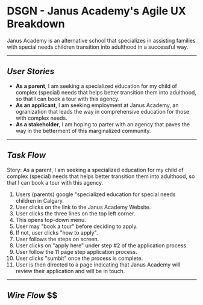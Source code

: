 # **DSGN - Janus Academy's Agile UX Breakdown**
Janus Academy is an alternative school that specializes in assisting families with special needs children transition into adulthood in a successful way. 

---

## **_User Stories_** ##
- **As a parent**, I am seeking a specialized education for my child of complex (special) needs that helps better transition them into adulthood, so that I can book a tour with this agency.
- **As an applicant**, I am seeking employment at Janus Academy, an ogranization that leads the way in comprehensive education for those with complex needs. 
- **As a stakeholder**, I am hoping to parter with an agency that paves the way in the betterment of this marginalized community.

---

## **_Task Flow_** ##
Story: As a parent, I am seeking a specialized education for my child of complex (special) needs that helps better transition them into adulthood, so that I can book a tour with this agency.
1. Users (parents) google "specialized education for special needs children in Calgary.
2. User clicks on the link to the Janus Academy Website.
3. User clicks the three lines on the top left corner. 
3. This opens top-down menu. 
4. User may "book a tour" before deciding to apply. 
5. If not, user clicks "how to apply".
6. User follows the steps on screen.
7. User clicks on "apply here" under step #2 of the application process. 
8. User follow the 11 page step application process.
9. User clicks "sumbit" once the process is complete. 
10. User is then directed to a page indicating that Janus Academy will review their application and will be in touch.

---

## **_Wire Flow_** $$
